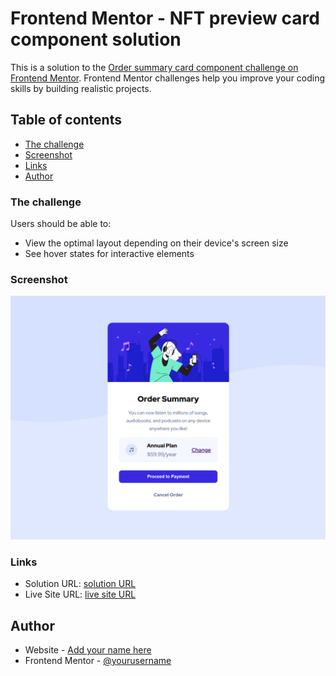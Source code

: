 # Frontend Mentor - NFT preview card component solution

This is a solution to the [Order summary card component challenge on Frontend Mentor](https://www.frontendmentor.io/challenges/nft-preview-card-component-SbdUL_w0U). Frontend Mentor challenges help you improve your coding skills by building realistic projects. 

## Table of contents

  - [The challenge](#the-challenge)
  - [Screenshot](#screenshot)
  - [Links](#links)
- [Author](#author)

### The challenge

Users should be able to:

- View the optimal layout depending on their device's screen size
- See hover states for interactive elements

### Screenshot

![](./screenshot.png)


### Links

- Solution URL: [solution URL](https://www.frontendmentor.io/solutions/ordersummarycomponent-completed-using-flex-only-1FWSB40PDn)
- Live Site URL: [live site URL](https://ram0o7.github.io/order-summary-component-main/)


## Author

- Website - [Add your name here](https://notYetReady.com)
- Frontend Mentor - [@yourusername](https://www.frontendmentor.io/profile/@Ram007)

